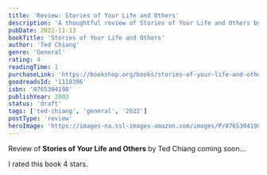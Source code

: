 ```yaml
---
title: 'Review: Stories of Your Life and Others'
description: 'A thoughtful review of Stories of Your Life and Others by Ted Chiang'
pubDate: 2022-11-13
bookTitle: 'Stories of Your Life and Others'
author: 'Ted Chiang'
genre: 'General'
rating: 4
readingTime: 1
purchaseLink: 'https://bookshop.org/books/stories-of-your-life-and-others/9780765304193'
goodreadsId: '1118396'
isbn: '0765304198'
publishYear: 2003
status: 'draft'
tags: ['ted-chiang', 'general', '2022']
postType: 'review'
heroImage: 'https://images-na.ssl-images-amazon.com/images/P/0765304198.01.L.jpg'
---
```


Review of **Stories of Your Life and Others** by Ted Chiang coming soon...

I rated this book 4 stars.